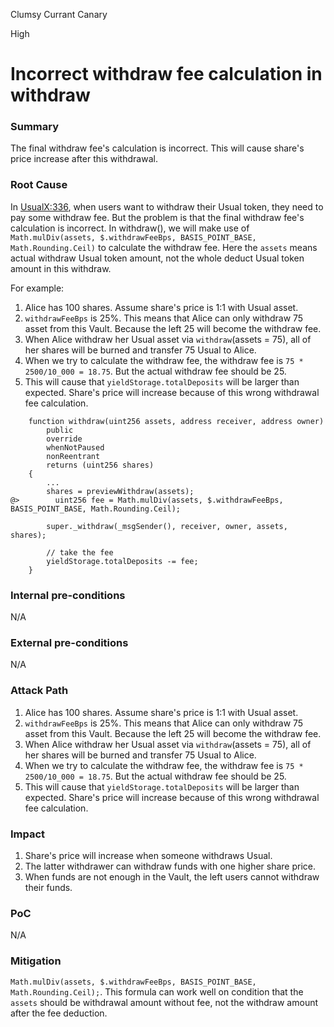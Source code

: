 Clumsy Currant Canary

High

# Incorrect withdraw fee calculation in withdraw

### Summary

The final withdraw fee's calculation is incorrect. This will cause share's price increase after this withdrawal.

### Root Cause

In [UsualX:336](https://github.com/sherlock-audit/2024-10-usual-labs-v1/blob/main/pegasus/packages/solidity/src/vaults/UsualX.sol#L336), when users want to withdraw their Usual token, they need to pay some withdraw fee. But the problem is that the final withdraw fee's calculation is incorrect.
In withdraw(), we will make use of `Math.mulDiv(assets, $.withdrawFeeBps, BASIS_POINT_BASE, Math.Rounding.Ceil)` to calculate the withdraw fee. Here the `assets` means actual withdraw Usual token amount, not the whole deduct Usual token amount in this withdraw.

For example:
1. Alice has 100 shares. Assume share's price is 1:1 with Usual asset.
2. `withdrawFeeBps` is 25%. This means that Alice can only withdraw 75 asset from this Vault. Because the left 25 will become the withdraw fee.
3. When Alice withdraw her Usual asset via `withdraw`(assets = 75), all of her shares will be burned and transfer 75 Usual to Alice.
4. When we try to calculate the withdraw fee, the withdraw fee is `75 * 2500/10_000 = 18.75`. But the actual withdraw fee should be 25.
5. This will cause that `yieldStorage.totalDeposits` will be larger than expected. Share's price will increase because of this wrong withdrawal fee calculation.

```solidity
    function withdraw(uint256 assets, address receiver, address owner)
        public
        override
        whenNotPaused
        nonReentrant
        returns (uint256 shares)
    {
        ...
        shares = previewWithdraw(assets);
@>        uint256 fee = Math.mulDiv(assets, $.withdrawFeeBps, BASIS_POINT_BASE, Math.Rounding.Ceil);

        super._withdraw(_msgSender(), receiver, owner, assets, shares);

        // take the fee
        yieldStorage.totalDeposits -= fee;
    }
```

### Internal pre-conditions

N/A

### External pre-conditions

N/A

### Attack Path

1. Alice has 100 shares. Assume share's price is 1:1 with Usual asset.
2. `withdrawFeeBps` is 25%. This means that Alice can only withdraw 75 asset from this Vault. Because the left 25 will become the withdraw fee.
3. When Alice withdraw her Usual asset via `withdraw`(assets = 75), all of her shares will be burned and transfer 75 Usual to Alice.
4. When we try to calculate the withdraw fee, the withdraw fee is `75 * 2500/10_000 = 18.75`. But the actual withdraw fee should be 25.
5. This will cause that `yieldStorage.totalDeposits` will be larger than expected. Share's price will increase because of this wrong withdrawal fee calculation.

### Impact

1. Share's price will increase when someone withdraws Usual.
2. The latter withdrawer can withdraw funds with one higher share price.
3. When funds are not enough in the Vault, the left users cannot withdraw their funds.

### PoC

N/A

### Mitigation

`Math.mulDiv(assets, $.withdrawFeeBps, BASIS_POINT_BASE, Math.Rounding.Ceil);`. This formula can work well on condition that the `assets` should be withdrawal amount without fee, not the withdraw amount after the fee deduction.